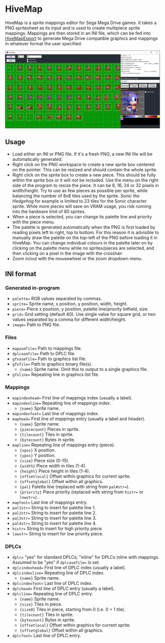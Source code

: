 # HiveMap

HiveMap is a sprite mappings editor for Sega Mega Drive games. It takes a PNG spritesheet as its input and is used to create multipiece sprite mappings. Mappings are then stored in an INI file, which can be fed into [HiveMapExport](https://github.com/cvghivebrain/HiveMapExport) to generate Mega Drive compatible graphics and mappings in whatever format the user specified.

![HiveMap](HiveMap.png)

## Usage

* Load either an INI or PNG file. If it's a fresh PNG, a new INI file will be automatically generated.
* Right click on the PNG workspace to create a new sprite box centered on the pointer. This can be resized and should contain the whole sprite.
* Right click on the sprite box to create a new piece. This should be fully within the sprite box or it will not be included. Use the menu on the right side of the program to resize the piece. It can be 8, 16, 24 or 32 pixels in width/height. Try to use as few pieces as possible per sprite, while balancing the number of 8x8 tiles used by the sprite. _Sonic the Hedgehog_ for example is limited to 23 tiles for the Sonic character sprite. While more pieces will save on VRAM usage, you risk running into the hardware limit of 80 sprites.
* When a piece is selected, you can change its palette line and priority with the piece menu.
* The palette is generated automatically when the PNG is first loaded by reading pixels left to right, top to bottom. For this reason it is advisible to manually draw the palette on the top-left of the PNG before loading it in HiveMap. You can change individual colours in the palette later on by clicking on the palette menu while no sprites/pieces are selected, and then clicking on a pixel in the image with the crosshair.
* Zoom in/out with the mousewheel or the zoom dropdown menu.

## INI format
### Generated in-program
* `palette=` RGB values separated by commas.
* `sprite=` Sprite name, x position, y position, width, height.
* `piece=` Piece x position, y position, palette line/priority bitfield, size.
* `grid=` Grid setting (default 40). Use single value for square grid, or two values separated by a comma for different width/height.
* `image=` Path to PNG file.

### Files
* `mapasmfile=` Path to mappings file.
* `dplcasmfile=` Path to DPLC file.
* `gfxasmfile=` Path to graphics list file.
* `gfxfile=` Path to graphics binary file(s).
  * `{name}` Sprite name. Omit this to output to a single graphics file.
* `gfxline=` Repeating line in graphics list file.

### Mappings
* `mapindexhead=` First line of mappings index (usually a label).
* `mapindexline=` Repeating line of mappings index.
  * `{name}` Sprite name.
* `mapindexfoot=` Last line of mappings index.
* `maphead=` First line of mappings entry (usually a label and header).
  * `{name}` Sprite name.
  * `{piececount}` Pieces in sprite.
  * `{tilecount}` Tiles in sprite.
  * `{bytecount}` Bytes in sprite.
* `mapline=` Repeating line of mappings entry (piece).
  * `{xpos}` X position.
  * `{ypos}` Y position.
  * `{size}` Piece size (0-15).
  * `{width}` Piece width in tiles (1-4).
  * `{height}` Piece height in tiles (1-4).
  * `{offsetlocal}` Offset within graphics for current sprite.
  * `{offsetglobal}` Offset within all graphics.
  * `{pal}` Palette line (replaced with string from `pal#str=`).
  * `{priority}` Piece priority (replaced with string from `histr=` or `lowstr=`).
* `mapfoot=` Last line of mappings entry.
* `pal1str=` String to insert for palette line 1.
* `pal2str=` String to insert for palette line 2.
* `pal3str=` String to insert for palette line 3.
* `pal4str=` String to insert for palette line 4.
* `histr=` String to insert for high priority piece.
* `lowstr=` String to insert for low priority piece.

### DPLCs
* `dplc=` "yes" for standard DPLCs; "inline" for DPLCs inline with mappings. Assumed to be "yes" if `dplcasmfile=` is set.
* `dplcindexhead=` First line of DPLC index (usually a label).
* `dplcindexline=` Repeating line of DPLC index.
  * `{name}` Sprite name.
* `dplcindexfoot=` Last line of DPLC index.
* `dplchead=` First line of DPLC entry (usually a label).
* `dplcline=` Repeating line of DPLC entry.
  * `{name}` Sprite name.
  * `{size}` Tiles in piece.
  * `{size0}` Tiles in piece, starting from 0 (i.e. 0 = 1 tile).
  * `{tilecount}` Tiles in sprite.
  * `{bytecount}` Bytes in sprite.
  * `{offsetlocal}` Offset within graphics for current sprite.
  * `{offsetglobal}` Offset within all graphics.
* `dplcfoot=` Last line of DPLC entry.
